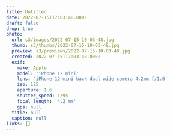 ```yaml
---
title: Untitled
date: 2022-07-15T17:03:48.000Z
draft: false
drop: true
photo:
  url: s3/images/2022-07-15-10-03-48.jpg
  thumb: s3/thumbs/2022-07-15-10-03-48.jpg
  preview: s3/previews/2022-07-15-10-03-48.jpg
  created: 2022-07-15T17:03:48.000Z
  exif:
    make: Apple
    model: 'iPhone 12 mini'
    lens: 'iPhone 12 mini back dual wide camera 4.2mm f/1.6'
    iso: 125
    aperture: 1.6
    shutter_speed: 1/95
    focal_length: '4.2 mm'
    gps: null
  title: null
  caption: null
links: []
---
```

